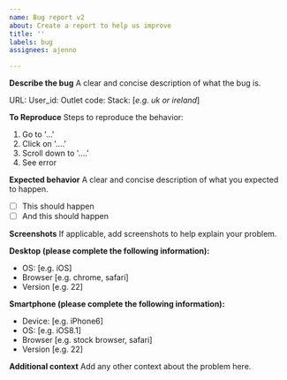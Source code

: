 ```yaml
---
name: Bug report v2
about: Create a report to help us improve
title: ''
labels: bug
assignees: ajenno

---
```


**Describe the bug**
A clear and concise description of what the bug is.

URL:
User_id:
Outlet code:
Stack: [_e.g. uk or ireland_]

**To Reproduce**
Steps to reproduce the behavior:
1. Go to '...'
2. Click on '....'
3. Scroll down to '....'
4. See error

**Expected behavior**
A clear and concise description of what you expected to happen.

- [ ] This should happen
- [ ] And this should happen

**Screenshots**
If applicable, add screenshots to help explain your problem.

**Desktop (please complete the following information):**
 - OS: [e.g. iOS]
 - Browser [e.g. chrome, safari]
 - Version [e.g. 22]

**Smartphone (please complete the following information):**
 - Device: [e.g. iPhone6]
 - OS: [e.g. iOS8.1]
 - Browser [e.g. stock browser, safari]
 - Version [e.g. 22]

**Additional context**
Add any other context about the problem here.
